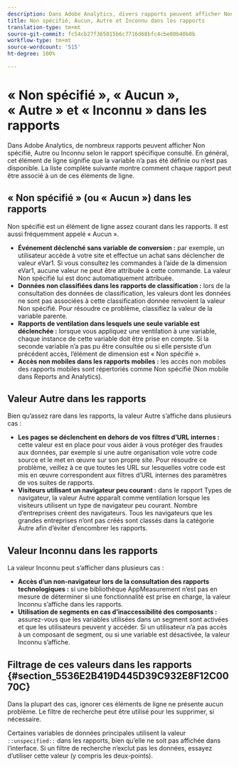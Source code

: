 ```yaml
---
description: Dans Adobe Analytics, divers rapports peuvent afficher Non spécifié, Aucun, Autre ou Inconnu selon le rapport spécifique consulté. En général, cet élément de ligne signifie que la variable n’a pas été définie ou n’est pas disponible.
title: Non spécifié, Aucun, Autre et Inconnu dans les rapports
translation-type: tm+mt
source-git-commit: fc54cb27f365015b6c7716d68bfc4cbe80b40b8b
workflow-type: tm+mt
source-wordcount: '515'
ht-degree: 100%

---
```



# « Non spécifié », « Aucun », « Autre » et « Inconnu » dans les rapports

Dans Adobe Analytics, de nombreux rapports peuvent afficher Non spécifié, Autre ou Inconnu selon le rapport spécifique consulté. En général, cet élément de ligne signifie que la variable n’a pas été définie ou n’est pas disponible. La liste complète suivante montre comment chaque rapport peut être associé à un de ces éléments de ligne.

## « Non spécifié » (ou « Aucun ») dans les rapports

Non spécifié est un élément de ligne assez courant dans les rapports. Il est aussi fréquemment appelé « Aucun ».

* **Événement déclenché sans variable de conversion :** par exemple, un utilisateur accède à votre site et effectue un achat sans déclencher de valeur eVar1. Si vous consultez les commandes à l’aide de la dimension eVar1, aucune valeur ne peut être attribuée à cette commande. La valeur Non spécifié lui est donc automatiquement attribuée.
* **Données non classifiées dans les rapports de classification :** lors de la consultation des données de classification, les valeurs dont les données ne sont pas associées à cette classification donnée renvoient la valeur Non spécifié. Pour résoudre ce problème, classifiez la valeur de la variable parente.
* **Rapports de ventilation dans lesquels une seule variable est déclenchée :** lorsque vous appliquez une ventilation à une variable, chaque instance de cette variable doit être prise en compte. Si la seconde variable n’a pas pu être consultée ou si elle persiste d’un précédent accès, l’élément de dimension est « Non spécifié ».
* **Accès non mobiles dans les rapports mobiles :** les accès non mobiles des rapports mobiles sont répertoriés comme Non spécifié (Non mobile dans Reports and Analytics).

## Valeur Autre dans les rapports

Bien qu’assez rare dans les rapports, la valeur Autre s’affiche dans plusieurs cas :

* **Les pages se déclenchent en dehors de vos filtres d’URL internes :** cette valeur est en place pour vous aider à vous protéger des fraudes aux données, par exemple si une autre organisation vole votre code source et le met en œuvre sur son propre site. Pour résoudre ce problème, veillez à ce que toutes les URL sur lesquelles votre code est mis en œuvre correspondent aux filtres d’URL internes des paramètres de vos suites de rapports.
* **Visiteurs utilisant un navigateur peu courant :** dans le rapport Types de navigateur, la valeur Autre apparaît comme ventilation lorsque les visiteurs utilisent un type de navigateur peu courant. Nombre d’entreprises créent des navigateurs. Tous les navigateurs que les grandes entreprises n’ont pas créés sont classés dans la catégorie Autre afin d’éviter d’encombrer les rapports.

## Valeur Inconnu dans les rapports

La valeur Inconnu peut s’afficher dans plusieurs cas :

* **Accès d’un non-navigateur lors de la consultation des rapports technologiques :** si une bibliothèque AppMeasurement n’est pas en mesure de déterminer si une fonctionnalité est prise en charge, la valeur Inconnu s’affiche dans les rapports.
* **Utilisation de segments en cas d’inaccessibilité des composants :** assurez-vous que les variables utilisées dans un segment sont activées et que les utilisateurs peuvent y accéder. Si un utilisateur n’a pas accès à un composant de segment, ou si une variable est désactivée, la valeur Inconnu s’affiche.

## Filtrage de ces valeurs dans les rapports {#section_5536E2B419D445D39C932E8F12C0070C}

Dans la plupart des cas, ignorer ces éléments de ligne ne présente aucun problème. Le filtre de recherche peut être utilisé pour les supprimer, si nécessaire.

Certaines variables de données principales utilisent la valeur `::unspecified::` dans les rapports, bien qu’elle ne soit pas affichée dans l’interface. Si un filtre de recherche n’exclut pas les données, essayez d’utiliser cette valeur (y compris les deux-points).
